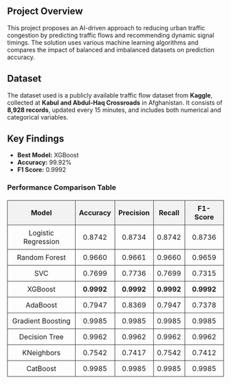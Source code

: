 <!DOCTYPE html>
<html lang="en">
<head>
  <meta charset="UTF-8">
  <title>Reducing Congestion using AI to Predict and Manage Traffic Flows</title>
  <style>
    table {
      border-collapse: collapse;
      width: 100%;
      margin-top: 20px;
    }
    th, td {
      border: 1px solid #333;
      padding: 8px;
      text-align: center;
    }
    th {
      background-color: #f2f2f2;
    }
  </style>
</head>
<body>

  <h2>Project Overview</h2>
  <p>This project proposes an AI-driven approach to reducing urban traffic congestion by predicting traffic flows and recommending dynamic signal timings. The solution uses various machine learning algorithms and compares the impact of balanced and imbalanced datasets on prediction accuracy.</p>

  <h2>Dataset</h2>
  <p>The dataset used is a publicly available traffic flow dataset from <strong>Kaggle</strong>, collected at <strong>Kabul and Abdul-Haq Crossroads</strong> in Afghanistan. It consists of <strong>8,928 records</strong>, updated every 15 minutes, and includes both numerical and categorical variables.</p>

  <h2>Key Findings</h2>
  <ul>
    <li><strong>Best Model:</strong> XGBoost</li>
    <li><strong>Accuracy:</strong> 99.92%</li>
    <li><strong>F1 Score:</strong> 0.9992</li>
  </ul>

  <h3>Performance Comparison Table</h3>
  <table>
    <thead>
      <tr>
        <th>Model</th>
        <th>Accuracy</th>
        <th>Precision</th>
        <th>Recall</th>
        <th>F1-Score</th>
      </tr>
    </thead>
    <tbody>
      <tr><td>Logistic Regression</td><td>0.8742</td><td>0.8734</td><td>0.8742</td><td>0.8736</td></tr>
      <tr><td>Random Forest</td><td>0.9660</td><td>0.9661</td><td>0.9660</td><td>0.9659</td></tr>
      <tr><td>SVC</td><td>0.7699</td><td>0.7736</td><td>0.7699</td><td>0.7315</td></tr>
      <tr><td>XGBoost</td><td><strong>0.9992</strong></td><td><strong>0.9992</strong></td><td><strong>0.9992</strong></td><td><strong>0.9992</strong></td></tr>
      <tr><td>AdaBoost</td><td>0.7947</td><td>0.8369</td><td>0.7947</td><td>0.7378</td></tr>
      <tr><td>Gradient Boosting</td><td>0.9985</td><td>0.9985</td><td>0.9985</td><td>0.9985</td></tr>
      <tr><td>Decision Tree</td><td>0.9962</td><td>0.9962</td><td>0.9962</td><td>0.9962</td></tr>
      <tr><td>KNeighbors</td><td>0.7542</td><td>0.7417</td><td>0.7542</td><td>0.7412</td></tr>
      <tr><td>CatBoost</td><td>0.9985</td><td>0.9985</td><td>0.9985</td><td>0.9985</td></tr>
    </tbody>
  </table>

</body>
</html>

